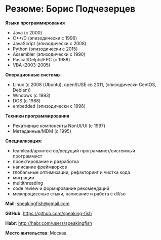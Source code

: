 # Резюме: Борис Подчезерцев

**Языки программирования**
- Java (с 2000)
- C++/C (эпизодически с 1996)
- JavaScript (эпизодически с 2008)
- Python (эпизодически с 2015)
- Assembler (эпизодически с 1990)
- Pascal/Delphi/FPC (с 1988)
- VBA (2003-2005)

**Операционные системы**
- Linux (с 2008 (Ubuntu), openSUSE св 2011, (эпизодически CentOS, Debian))
- Windows (с 1993)
- DOS (с 1988)
- embedded (эпизодически с 1996)

**Техники программирования**
- Рекативные компоненты NonUI/UI (с 1997)
- Метаданные/MDM (с 1995)

**Специализация**:
- teamlead/архитектор/ведущий программист/системный программист
- проектирование и разработка
- написание фреймворков
- глобальные оптимизации, рефакторинг и чистка кода
- миграции
- multithreading
- code review и формирование рекомендаций
- межпроцессные стыки, написание и работа с dll/so

**Mail**: speakingfish@gmail.com

**GitHub**: https://github.com/speaking-fish

**Habr**: http://habr.com/users/speakingfish

**Место жительства**: Москва

